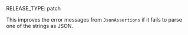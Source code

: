 RELEASE_TYPE: patch

This improves the error messages from `JsonAssertions` if it fails to parse one
of the strings as JSON.
